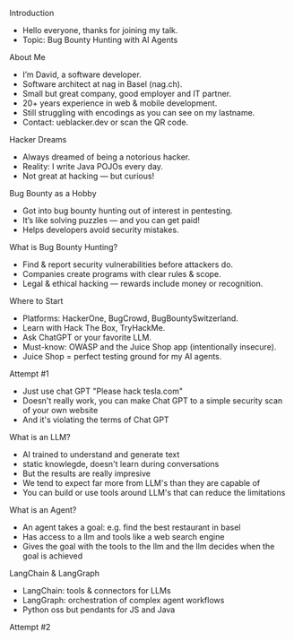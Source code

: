 Introduction

* Hello everyone, thanks for joining my talk.
* Topic: Bug Bounty Hunting with AI Agents

About Me

* I’m David, a software developer.
* Software architect at nag in Basel (nag.ch).
* Small but great company, good employer and IT partner.
* 20+ years experience in web & mobile development.
* Still struggling with encodings as you can see on my lastname.
* Contact: ueblacker.dev or scan the QR code.

Hacker Dreams

* Always dreamed of being a notorious hacker.
* Reality: I write Java POJOs every day.
* Not great at hacking — but curious!

Bug Bounty as a Hobby

* Got into bug bounty hunting out of interest in pentesting.
* It’s like solving puzzles — and you can get paid!
* Helps developers avoid security mistakes.

What is Bug Bounty Hunting?

* Find & report security vulnerabilities before attackers do.
* Companies create programs with clear rules & scope.
* Legal & ethical hacking — rewards include money or recognition.

Where to Start

* Platforms: HackerOne, BugCrowd, BugBountySwitzerland.
* Learn with Hack The Box, TryHackMe.
* Ask ChatGPT or your favorite LLM.
* Must-know: OWASP and the Juice Shop app (intentionally insecure).
* Juice Shop = perfect testing ground for my AI agents.

Attempt #1

* Just use chat GPT "Please hack tesla.com"
* Doesn't really work, you can make Chat GPT to a simple security scan of your own website
* And it's violating the terms of Chat GPT

What is an LLM?

* AI trained to understand and generate text
* static knowlegde, doesn't learn during conversations
* But the results are really impresive
* We tend to expect far more from LLM's than they are capable of
* You can build or use tools around LLM's that can reduce the limitations

What is an Agent?

* An agent takes a goal: e.g. find the best restaurant in basel
* Has access to a llm and tools like a web search engine
* Gives the goal with the tools to the llm and the llm decides when the goal is achieved

LangChain & LangGraph

* LangChain: tools & connectors for LLMs
* LangGraph: orchestration of complex agent workflows
* Python oss but pendants for JS and Java

Attempt #2



